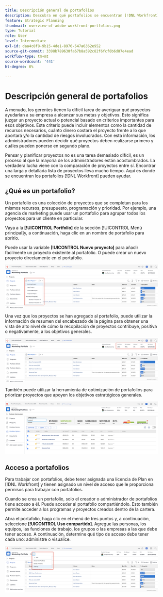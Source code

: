 ```yaml
---
title: Descripción general de portafolios
description: Descubra en qué portafolios se encuentran [!DNL Workfront] y cómo pueden ayudarle a priorizar proyectos y comparar proyectos entre sí.
feature: Strategic Planning
thumbnail: overview-of-adobe-workfront-portfolios.png
type: Tutorial
role: User
level: Intermediate
exl-id: daa4c8f8-9b15-4de1-8976-547a6362e952
source-git-commit: 3398b789630fa67b8a592c82f6fcf0b6d87e4ead
workflow-type: tm+mt
source-wordcount: '441'
ht-degree: 0%

---
```


# Descripción general de portafolios

A menudo, los gerentes tienen la difícil tarea de averiguar qué proyectos ayudarían a su empresa a alcanzar sus metas y objetivos. Esto significa juzgar un proyecto actual o potencial basado en criterios importantes para esos objetivos. Este criterio puede incluir elementos como la cantidad de recursos necesarios, cuánto dinero costará el proyecto frente a lo que aportará y/o la cantidad de riesgos involucrados. Con esta información, los administradores pueden decidir qué proyectos deben realizarse primero y cuáles pueden ponerse en segundo plano.

Pensar y planificar proyectos no es una tarea demasiado difícil, es un proceso al que la mayoría de los administradores están acostumbrados. La verdadera lucha viene con la comparación de proyectos entre sí. Encontrar una larga y detallada lista de proyectos lleva mucho tiempo. Aquí es donde se encuentran los portafolios [!DNL  Workfront] pueden ayudar.

## ¿Qué es un portafolio?

Un portafolio es una colección de proyectos que se completan para los mismos recursos, presupuesto, programación y prioridad. Por ejemplo, una agencia de marketing puede usar un portafolio para agrupar todos los proyectos para un cliente en particular.

Vaya a la **[!UICONTROL Portfolio]** de la sección [!UICONTROL Menú principal]y, a continuación, haga clic en un nombre de portafolio para abrirlo.

Puede usar la variable **[!UICONTROL Nuevo proyecto]** para añadir fácilmente un proyecto existente al portafolio. O puede crear un nuevo proyecto directamente en el portafolio.

![Imagen del menú desplegable del [!UICONTROL Nuevo proyecto] botón](assets/01-portfolio-management3.png)

Una vez que los proyectos se han agregado al portafolio, puede utilizar la información de resumen del encabezado de la página para obtener una vista de alto nivel de cómo la recopilación de proyectos contribuye, positiva o negativamente, a los objetivos generales.

![Una imagen de la información de resumen del portafolio en el encabezado de la página](assets/02-portfolio-management1.png)

También puede utilizar la herramienta de optimización de portafolios para priorizar proyectos que apoyen los objetivos estratégicos generales.

![Una imagen de priorización de proyectos en un portafolio](assets/03-portfolio-management2.png)

## Acceso a portafolios

Para trabajar con portafolios, debe tener asignada una licencia de Plan en [!DNL Workfront] y tienen asignado un nivel de acceso que le proporciona permisos para trabajar con portafolios.

Cuando se crea un portafolio, solo el creador o administrador de portafolios tiene acceso a él. Puede acceder al portafolio compartiéndolo. Esto también permite acceder a los programas y proyectos creados dentro de la cartera.

Abra el portafolio, haga clic en el menú de tres puntos y, a continuación, seleccione **[!UICONTROL Uso compartido]**. Agregue las personas, los equipos, las funciones de trabajo, los grupos o las empresas a las que debe tener acceso. A continuación, determine qué tipo de acceso debe tener cada uno: administre o visualice.

![Una imagen del [!UICONTROL Uso compartido] en un [!DNL Workfront] portafolio](assets/04-portfolio-management11.png)

<!--
Pro-tips graphic
If a user can’t access a specific portfolio, make sure it’s shared with them. The Workfront access level determines that a user can access portfolios in general, but sharing makes sure they can see specific portfolios. 
-->

<!--
Learn more graphic and links to documentation articles
* Portfolio overview   
* Create a portfolio 
* Create and manage portfolios 
* Navigate within a portfolio 
* Share a portfolio   
-->
